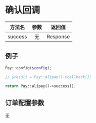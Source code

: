 # 确认回调

|   方法名   | 参数  |   返回值    |
|:-------:|:---:|:--------:|
| success |  无  | Response |

## 例子

```php
Pay::config($config);

// $result = Pay::alipay()->callback();

return Pay::alipay()->success();
```

## 订单配置参数

无
